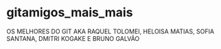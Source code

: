 # gitamigos_mais_mais
OS MELHORES DO GIT AKA RAQUEL TOLOMEI, HELOISA MATIAS, SOFIA SANTANA, DMITRI KOGAKE E BRUNO GALVÃO
